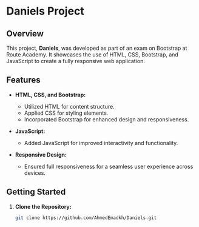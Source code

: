 # Daniels Project

## Overview

This project, **Daniels**, was developed as part of an exam on Bootstrap at Route Academy. It showcases the use of HTML, CSS, Bootstrap, and JavaScript to create a fully responsive web application.

## Features

- **HTML, CSS, and Bootstrap:**
  - Utilized HTML for content structure.
  - Applied CSS for styling elements.
  - Incorporated Bootstrap for enhanced design and responsiveness.

- **JavaScript:**
  - Added JavaScript for improved interactivity and functionality.

- **Responsive Design:**
  - Ensured full responsiveness for a seamless user experience across devices.

## Getting Started

1. **Clone the Repository:**
   ```bash
   git clone https://github.com/AhmedEmadkh/Daniels.git
